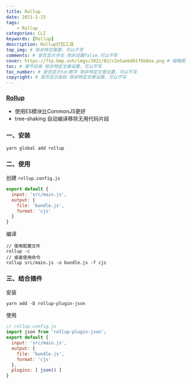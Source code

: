 ```yaml
---
title: Rollup
date: 2021-1-15
tags: 
    - Rollup
categories: CLI
keywords: [Rollup]
description: Rollup打包工具
top_img: # 除非特定需要，可以不写
comments: # 是否显示评论 除非设置false,可以不写
cover: https://ftp.bmp.ovh/imgs/2021/02/c2e5aebd61f6b8ea.png # 缩略图
toc: # 章节目录 除非特定文章设置，可以不写
toc_number: # 是否显示toc数字 除非特定文章设置，可以不写
copyright: # 是否显示版权 除非特定文章设置，可以不写
---
```



### [Rollup](https://www.rollupjs.com/)
- 使用ES模块比CommonJS更好
- tree-shaking 自动编译移除无用代码片段


### 一、安装
```
yarn global add rollup
```

### 二、使用
创建 `rollup.config.js`
```js
export default {
  input: 'src/main.js',
  output: {
    file: 'bundle.js',
    format: 'cjs'
  }
}
```

编译
```
// 使用配置文件
rollup -c
// 或者使用命令
rollup src/main.js -o bundle.js -f cjs
```

### 三、结合插件
安装
```
yarn add -D rollup-plugin-json
```

使用
```js
// rollup.config.js
import json from 'rollup-plugin-json';
export default {
  input: 'src/main.js',
  output: {
    file: 'bundle.js',
    format: 'cjs'
  },
  plugins: [ json() ]
}
```


<br>
<br>
<br>
<br>